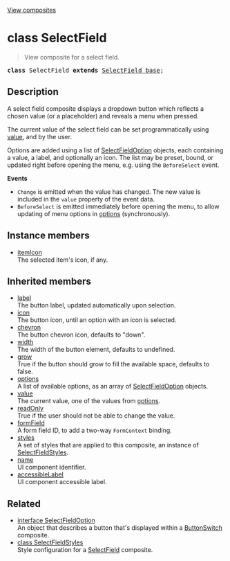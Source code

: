 [View composites](../index.md)

# class SelectField

> View composite for a select field.

<pre class="docgen_signature"><b>class</b> SelectField <b>extends</b> <a href="SelectField_base.md">SelectField_base</a>;</pre>

## Description

A select field composite displays a dropdown button which reflects a chosen value (or a placeholder) and reveals a menu when pressed.

The current value of the select field can be set programmatically using [value](SelectField_base_value.md), and by the user.

Options are added using a list of [SelectFieldOption](SelectFieldOption.md) objects, each containing a value, a label, and optionally an icon. The list may be preset, bound, or updated right before opening the menu, e.g. using the `BeforeSelect` event.

**Events**
- `Change` is emitted when the value has changed. The new value is included in the `value` property of the event data.
- `BeforeSelect` is emitted immediately before opening the menu, to allow updating of menu options in [options](SelectField_base_options.md) (synchronously).

## Instance members

- [<!--{ref:property}-->itemIcon](SelectField_itemIcon.md) <!--{refchip:protected}-->\
    The selected item's icon, if any.

## Inherited members

- [<!--{ref:property}-->label](SelectField_base_label.md) \
    The button label, updated automatically upon selection.
- [<!--{ref:property}-->icon](SelectField_base_icon.md) \
    The button icon, until an option with an icon is selected.
- [<!--{ref:property}-->chevron](SelectField_base_chevron.md) \
    The button chevron icon, defaults to "down".
- [<!--{ref:property}-->width](SelectField_base_width.md) \
    The width of the button element, defaults to undefined.
- [<!--{ref:property}-->grow](SelectField_base_grow.md) \
    True if the button should grow to fill the available space, defaults to false.
- [<!--{ref:property}-->options](SelectField_base_options.md) \
    A list of available options, as an array of [SelectFieldOption](SelectFieldOption.md) objects.
- [<!--{ref:property}-->value](SelectField_base_value.md) \
    The current value, one of the values from [options](SelectField_base_options.md).
- [<!--{ref:property}-->readOnly](SelectField_base_readOnly.md) \
    True if the user should not be able to change the value.
- [<!--{ref:property}-->formField](SelectField_base_formField.md) \
    A form field ID, to add a two-way `FormContext` binding.
- [<!--{ref:property}-->styles](SelectField_base_styles.md) \
    A set of styles that are applied to this composite, an instance of [SelectFieldStyles](SelectFieldStyles.md).
- [<!--{ref:property}-->name](SelectField_base_name.md) \
    UI component identifier.
- [<!--{ref:property}-->accessibleLabel](SelectField_base_accessibleLabel.md) \
    UI component accessible label.

## Related

- [<!--{ref:interface}-->interface SelectFieldOption](SelectFieldOption.md) \
    An object that describes a button that's displayed within a [ButtonSwitch](ButtonSwitch.md) composite.
- [<!--{ref:class}-->class SelectFieldStyles](SelectFieldStyles.md) \
    Style configuration for a [SelectField](SelectField.md) composite.